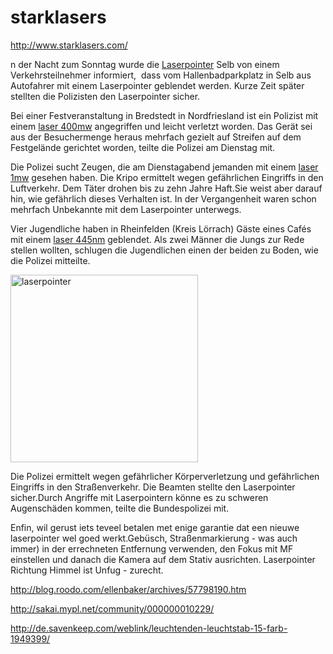 # starklasers
http://www.starklasers.com/
<p>n der Nacht zum Sonntag wurde die <a href="http://www.starklasers.com/ultra-starker-grun-laserpointer-3000mw.html">Laserpointer</a> Selb von einem Verkehrsteilnehmer informiert,  dass vom Hallenbadparkplatz in Selb aus Autofahrer mit einem Laserpointer geblendet werden. Kurze Zeit später stellten die Polizisten den Laserpointer sicher.</p>
<p>Bei einer Festveranstaltung in Bredstedt in Nordfriesland ist ein Polizist mit einem <a href="http://www.starklasers.com/400mw-laserpointer-gruen.html">laser 400mw</a> angegriffen und leicht verletzt worden. Das Gerät sei aus der Besuchermenge heraus mehrfach gezielt auf Streifen auf dem Festgelände gerichtet worden, teilte die Polizei am Dienstag mit.</p>
<p>Die Polizei sucht Zeugen, die am Dienstagabend jemanden mit einem <a href="http://www.starklasers.com/1mw-laserpointer-gruen.html">laser 1mw</a> gesehen haben. Die Kripo ermittelt wegen gefährlichen Eingriffs in den Luftverkehr. Dem Täter drohen bis zu zehn Jahre Haft.Sie weist aber darauf hin, wie gefährlich dieses Verhalten ist. In der Vergangenheit waren schon mehrfach Unbekannte mit dem Laserpointer unterwegs. </p>
<p>Vier Jugendliche haben in Rheinfelden (Kreis Lörrach) Gäste eines Cafés mit einem <a href="http://www.starklasers.com/445nm-laserpointer.html">laser 445nm</a> geblendet. Als zwei Männer die Jungs zur Rede stellen wollten, schlugen die Jugendlichen einen der beiden zu Boden, wie die Polizei mitteilte. </p>
<p><a href="http://www.starklasers.com/ultra-starker-grun-laserpointer-3000mw.html"><img src="http://www.starklasers.com/img/HQ01000301.jpg" alt="laserpointer" width="300"/></a></p>
<p>Die Polizei ermittelt wegen gefährlicher Körperverletzung und gefährlichen Eingriffs in den Straßenverkehr. Die Beamten stellte den Laserpointer sicher.Durch Angriffe mit Laserpointern könne es zu schweren Augenschäden kommen, teilte die Bundespolizei mit.</p>
<p>Enfin, wil gerust iets teveel betalen met enige garantie dat een nieuwe laserpointer wel goed werkt.Gebüsch, Straßenmarkierung - was auch immer) in der errechneten Entfernung verwenden, den Fokus mit MF einstellen und danach die Kamera auf dem Stativ ausrichten. Laserpointer Richtung Himmel ist Unfug - zurecht.</p>
<p><a href="http://blog.roodo.com/ellenbaker/archives/57798190.html">http://blog.roodo.com/ellenbaker/archives/57798190.htm</a></p>
<p><a href="http://sakai.mypl.net/community/000000010229/">http://sakai.mypl.net/community/000000010229/</a></p>
<p><a href="http://de.savenkeep.com/weblink/leuchtenden-leuchtstab-15-farb-1949399/">http://de.savenkeep.com/weblink/leuchtenden-leuchtstab-15-farb-1949399/</a></p>
</body>
</html>
